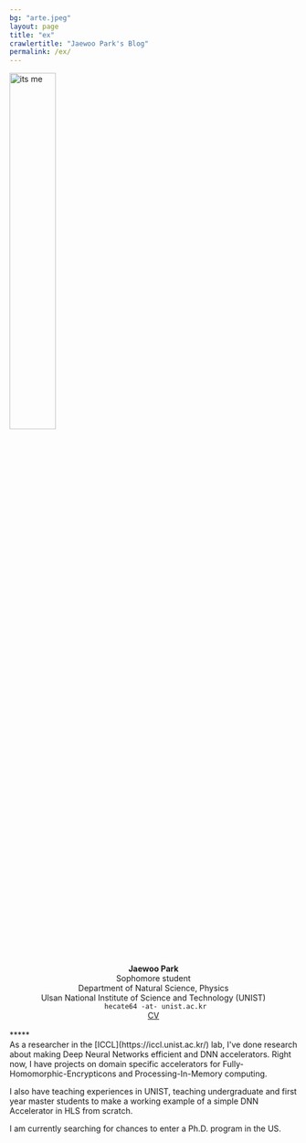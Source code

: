 ```yaml
---
bg: "arte.jpeg"
layout: page
title: "ex"
crawlertitle: "Jaewoo Park's Blog"
permalink: /ex/
---
```


<img src="../assets/images/profile.png" width="40%" alt="its me">
<center>
<strong> Jaewoo Park </strong><br/>
Sophomore student<br/>
Department of Natural Science, Physics<br/>
Ulsan National Institute of Science and Technology (UNIST)<br/>
<code> hecate64 -at- unist.ac.kr</code> <br/>
<a href="../assets/JaewooPark-CV.pdf">CV</a>
<br/>
<br/>
</center>
*****

<br/>
As a researcher in the [ICCL](https://iccl.unist.ac.kr/) lab, I've done research about making Deep Neural Networks efficient and DNN accelerators. Right now, I have projects on domain specific accelerators for Fully-Homomorphic-Encrypticons and Processing-In-Memory computing. 


I also have teaching experiences in UNIST, teaching undergraduate and first year master students to make a working example of a simple DNN Accelerator in HLS from scratch. 


I am currently searching for chances to enter a Ph.D. program in the US.